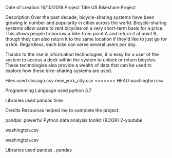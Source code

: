 Date of creation  16/10/2019 Project Title US Bikeshare Project

Description Over the past decade, bicycle-sharing systems have been growing in number and popularity in cities across the world. Bicycle-sharing systems allow users to rent bicycles on a very short-term basis for a price. This allows people to borrow a bike from point A and return it at point B, though they can also return it to the same location if they'd like to just go for a ride. Regardless, each bike can serve several users per day.

Thanks to the rise in information technologies, it is easy for a user of the system to access a dock within the system to unlock or return bicycles. These technologies also provide a wealth of data that can be used to explore how these bike-sharing systems are used.

Files used chicago.csv new_york_city.csv <<<<<<< HEAD washington.csv

Programming Language used python 3.7

Libraries used pandas time

Credits Resources helped me to complete the project:

pandas: powerful Python data analysis toolkit (BOOK) 2-youtube

washington.csv

washington.csv

Libraries used pandas , pandas